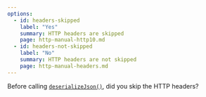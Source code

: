 ```yaml
---
options:
  - id: headers-skipped
    label: "Yes"
    summary: HTTP headers are skipped
    page: http-manual-http10.md
  - id: headers-not-skipped
    label: "No"
    summary: HTTP headers are not skipped
    page: http-manual-headers.md
---
```


Before calling [`deserializeJson()`](/v6/api/json/deserializejson/), did you skip the HTTP headers?
